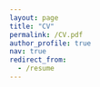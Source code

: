 ```yaml
---
layout: page
title: "CV"
permalink: /CV.pdf
author_profile: true
nav: true
redirect_from:
  - /resume
---
```


